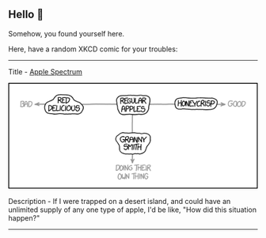 ## Hello 👀

Somehow, you found yourself here.

Here, have a random XKCD comic for your troubles:

-----------------------------------

Title - [Apple Spectrum](https://xkcd.com/1766)

![Apple Spectrum](./random_comic.png)

Description - If I were trapped on a desert island, and could have an unlimited supply of any one type of apple, I'd be like, "How did this situation happen?"

-----------------------------------